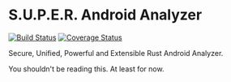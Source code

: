 # S.U.P.E.R. Android Analyzer #

[![Build Status](https://travis-ci.org/Razican/super.svg?branch=develop)](https://travis-ci.org/Razican/super)
[![Coverage Status](https://coveralls.io/repos/github/Razican/super/badge.svg?branch=develop)](https://coveralls.io/github/Razican/super?branch=develop)

Secure, Unified, Powerful and Extensible Rust Android Analyzer.

You shouldn't be reading this. At least for now.
